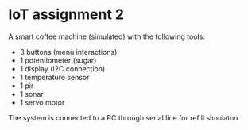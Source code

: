 # IoT assignment 2
A smart coffee machine (simulated) with the following tools:
  - 3 buttons (menù interactions)
  - 1 potentiometer (sugar)
  - 1 display (I2C connection)
  - 1 temperature sensor
  - 1 pir
  - 1 sonar
  - 1 servo motor

The system is connected to a PC through serial line for refill simulaton. 
